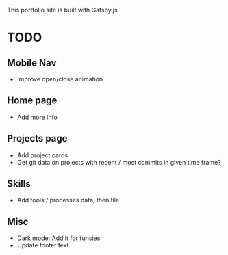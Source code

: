 This portfolio site is built with Gatsby.js.

# TODO

## Mobile Nav

- Improve open/close animation

## Home page

- Add more info

## Projects page

- Add project cards
- Get git data on projects with recent / most commits in given time frame?

## Skills

- Add tools / processes data, then tile

## Misc

- Dark mode: Add it for funsies
- Update footer text

